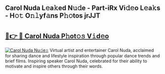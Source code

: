 ## Carol Nuda L𝚎a𝚔ed N𝚞𝚍e - Part-iRx Vi𝚍𝚎o L𝚎a𝚔s - H𝚘𝚝 O𝚗𝚕yf𝚊ns P𝚑𝚘tos jrJJT

# <h2><a href="http://kfcd49n.oniu.top/?m=Carol+Nuda">🔗👉 🔴 Carol Nuda P𝚑ot𝚘𝚜 V𝚒d𝚎o</a></h2>

[![Carol Nuda Nu𝚍e𝚜](https://i.imgur.com/0qMVB7G.gif)](http://kfcd49n.oniu.top/?m=Carol+Nuda)
Virtual artist and entertainer Carol Nuda, acclaimed for sharing dance and lifestyle inspiration through popular dance trends and brief films. Inspiring speaker Carol Nuda, celebrated for their ability to motivate and inspire others through their words.  
